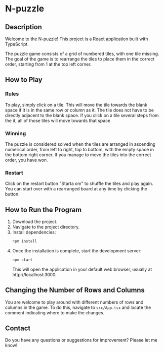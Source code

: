 # N-puzzle

## Description

Welcome to the N-puzzle! This project is a React application built with TypeScript.

The puzzle game consists of a grid of numbered tiles, with one tile missing. The goal of the game is to rearrange the tiles to place them in the correct order, starting from 1 at the top left corner.

## How to Play

### Rules
To play, simply click on a tile. This will move the tile towards the blank space if it is in the same row or column as it. The tile does not have to be directly adjacent to the blank space. If you click on a tile several steps from the it, all of those tiles will move towards that space.

### Winning
The puzzle is considered solved when the tiles are arranged in ascending numerical order, from left to right, top to bottom, with the empty space in the bottom right corner. If you manage to move the tiles into the correct order, you have won.

### Restart
Click on the restart button "Starta om" to shuffle the tiles and play again. You can start over with a rearranged board at any time by clicking the button.

## How to Run the Program

1. Download the project.
2. Navigate to the project directory.
3. Install dependencies:
   ```bash
   npm install
   ```
4. Once the installation is complete, start the development server:
   ```bash
   npm start
   ```
   This will open the application in your default web browser, usually at http://localhost:3000.

## Changing the Number of Rows and Columns

You are welcome to play around with different numbers of rows and columns in the game. To do this, navigate to `src/App.tsx` and locate the comment indicating where to make the changes.

## Contact
Do you have any questions or suggestions for improvement? Please let me know!

